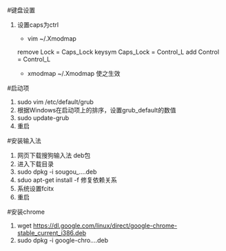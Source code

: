 > <!-- vim: set ft=markdown: -->

#键盘设置
1. 设置caps为ctrl
   * vim ~/.Xmodmap
    
    remove Lock      = Caps_Lock
    keysym Caps_Lock = Control_L
    add    Control   = Control_L

   * xmodmap ~/.Xmodmap 使之生效

#启动项
1. sudo vim /etc/default/grub
1. 根据Windows在启动项上的排序，设置grub_default的数值
1. sudo update-grub
1. 重启

#安装输入法
1. 网页下载搜狗输入法 deb包
1. 进入下载目录
1. sudo dpkg -i sougou_....deb
1. sduo apt-get install -f 修复依赖关系
1. 系统设置fcitx 
1. 重启

#安装chrome
1. wget https://dl.google.com/linux/direct/google-chrome-stable_current_i386.deb
1. sudo dpkg -i google-chro....deb

